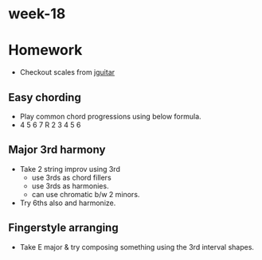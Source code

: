 # week-18

# Homework

- Checkout scales from [jguitar](https://jguitar.com/)

## Easy chording
- Play common chord progressions using below formula.
- 4 5 6 7
    R 2 3
    4 5 6

## Major 3rd harmony
- Take 2 string improv using 3rd
	- use 3rds as chord fillers
	- use 3rds as harmonies.
	- can use chromatic b/w 2 minors.
- Try 6ths also and harmonize.

## Fingerstyle arranging

- Take E major & try composing something using the 3rd interval shapes.
